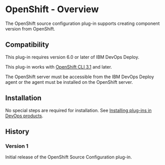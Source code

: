 
# OpenShift - Overview

The OpenShift source configuration plug-in supports creating component version from OpenShift.

## Compatibility

This plug-in requires version 6.0 or later of IBM DevOps Deploy.

This plug-in works with [OpenShift CLI 3.1](https://docs.openshift.com/enterprise/3.1/cli_reference/get_started_cli.html) and later.

The OpenShift server must be accessible from the IBM DevOps Deploy agent or the agent must be installed on the OpenShift server.

## Installation

No special steps are required for installation. See [Installing plug-ins in DevOps products](https://community.ibm.com/community/user/wasdevops/blogs/laurel-dickson-bull1/2022/06/13/install-plugins "Installing plug-ins in DevOps products").

## History

### Version 1

Initial release of the OpenShift Source Configuration plug-in.


